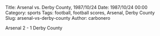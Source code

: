 Title: Arsenal vs. Derby County, 1987/10/24
Date: 1987/10/24 00:00
Category: sports
Tags: football, football scores, Arsenal, Derby County
Slug: arsenal-vs-derby-county
Author: carbonero


Arsenal 2 - 1 Derby County
